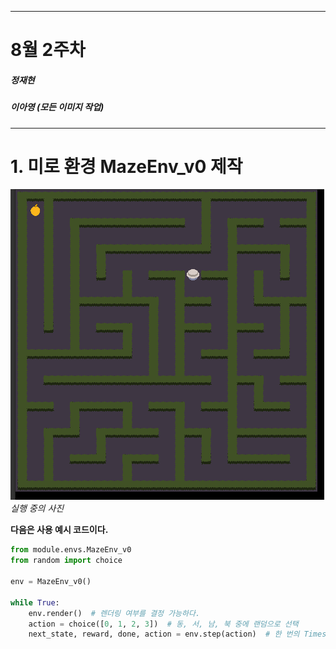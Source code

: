 
---
# 8월 2주차
##### 정재현
##### 이아영 (모든 이미지 작업)
---

# 1. 미로 환경 MazeEnv_v0 제작

![](MazEnv_v0_running.png)<br/>
*실행 중의 사진*

**다음은 사용 예시 코드이다.**

```python
from module.envs.MazeEnv_v0
from random import choice 

env = MazeEnv_v0()

while True:
    env.render()  # 렌더링 여부를 결정 가능하다.
    action = choice([0, 1, 2, 3])  # 동, 서, 남, 북 중에 랜덤으로 선택
    next_state, reward, done, action = env.step(action)  # 한 번의 Timestep
```
